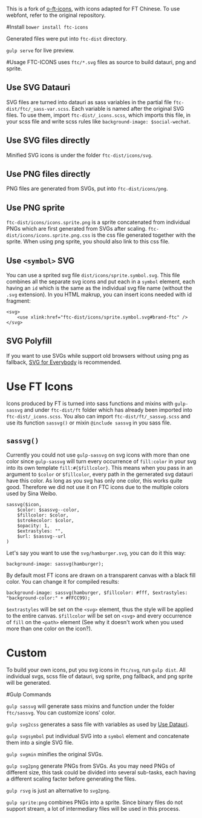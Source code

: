 This is a fork of [o-ft-icons](https://github.com/Financial-Times/o-ft-icons), with icons adapted for FT Chinese. To use webfont, refer to the original repository.

#Install
`bower install ftc-icons`

Generated files were put into `ftc-dist` directory.

`gulp serve` for live preview.

#Usage
FTC-ICONS uses `ftc/*.svg` files as source to build datauri, png and sprite.

## Use SVG Datauri

SVG files are turned into datauri as sass variables in the partial file `ftc-dist/ftc/_sass-var.scss`. Each variable is named after the original SVG files. To use them, import `ftc-dist/_icons.scss`, which imports this file, in your scss file and write scss rules like `background-image: $social-wechat`.

## Use SVG files directly

Minified SVG icons is under the folder `ftc-dist/icons/svg`.

## Use PNG files directly

PNG files are generated from SVGs, put into `ftc-dist/icons/png`.

## Use PNG sprite

`ftc-dist/icons/icons.sprite.png` is a sprite concatenated from individual PNGs which are first generated from SVGs after scaling. `ftc-dist/icons/icons.sprite.png.css` is the css file generated together with the sprite. When using png sprite, you should also link to this css file.

## Use `<symbol>` SVG

You can use a sprited svg file `dist/icons/sprite.symbol.svg`. This file combines all the separate svg icons and put each in a `symbol` element, each having an `id` which is the same as the individual svg file name (without the `.svg` extension). In you HTML makrup, you can insert icons needed with id fragment:

	<svg>
		<use xlink:href="ftc-dist/icons/sprite.symbol.svg#brand-ftc" />
	</svg>

## SVG Polyfill
If you want to use SVGs while support old browsers without using png as fallback, [SVG for Everybody](https://github.com/jonathantneal/svg4everybody) is recommended.

# Use FT Icons
Icons produced by FT is turned into sass functions and mixins with `gulp-sassvg` and under `ftc-dist/ft` folder which has already been imported into `ftc-dist/_icons.scss`. You also can import `ftc-dist/ft/_sassvg.scss` and use its function `sassvg()` or mixin `@include sassvg` in you sass file.

## `sassvg()`
Currently you could not use `gulp-sassvg` on svg icons with more than one color since `gulp-sassvg` will turn every occurrence of `fill:color` in your svg into its own template `fill:#{$fillcolor}`. This means when you pass in an argument to `$color` or `$fillcolor`, every path in the gernerated svg datauri have this color. As long as you svg has only one color, this works quite good. Therefore we did not use it on FTC icons due to the multiple colors used by Sina Weibo.

    sassvg($icon, 
        $color: $sassvg--color, 
        $fillcolor: $color,
        $strokecolor: $color, 
        $opacity: 1,
        $extrastyles: "",
        $url: $sassvg--url
    )

Let's say you want to use the `svg/hamburger.svg`, you can do it this way:

    background-image: sassvg(hamburger);

By default most FT icons are drawn on a transparent canvas with a black fill color. You can change it for compiled results:

    background-image: sassvg(hamburger, $fillcolor: #fff, $extrastyles: "background-color:" + #FFCC99);

`$extrastyles` will be set on the `<svg>` element, thus the style will be applied to the entire canvas. `$fillcolor` will be set on `<svg>` and every occurrence of `fill` on the `<path>` element (See why it doesn't work when you used more than one color on the icon?). 

# Custom
To build your own icons, put you svg icons in `ftc/svg`, run `gulp dist`. All individual svgs, scss file of datauri, svg sprite, png fallback, and png sprite will be generated.

#Gulp Commands

`gulp sassvg` will generate sass mixins and function under the folder `ftc/sassvg`. You can customize icons' color.

`gulp svg2css` generates a sass file with variables as used by
[Use Datauri](#use-svg-datauri).

`gulp svgsymbol` put individual SVG into a `symbol` element and concatenate them into a single SVG file.

`gulp svgmin` minifies the original SVGs.

`gulp svg2png` generate PNGs from SVGs. As you may need PNGs of different size, this task could be divided into several sub-tasks, each having a different scaling facter before generating the files.

`gulp rsvg` is just an alternative to `svg2png`.

`gulp sprite:png` combines PNGs into a sprite. Since binary files do not support stream, a lot of intermediary files will be used in this process.




